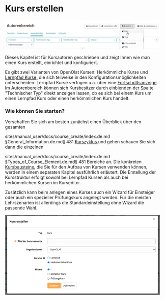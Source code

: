 # Kurs erstellen

![](assets/Kurs_erstellen_161.png)

  

Dieses Kapitel ist für Kursautoren geschrieben und zeigt Ihnen wie man einen
Kurs erstellt, einrichtet und konfiguriert.

Es gibt zwei Varianten von OpenOlat Kursen: Herkömmliche Kurse und [Lernpfad
Kurse,](Learning_path_course.de.md) die sich
teilweise in den Konfigurationsmöglichkeiten unterscheiden. Lernpfad Kurse
verfügen u.a. über eine
[Fortschrittsanzeige](Learning_path_course_-_Participant_view.de.md). Im
Autorenbereich können sich Kursbesitzer durch einblenden der Spalte
"Technischer Typ" direkt anzeigen lassen, ob es sich bei einem Kurs um einen
Lernpfad Kurs oder einen herkömmlichen Kurs handelt.

  

  

### Wie können Sie starten?

Verschaffen Sie sich am besten zunächst einen Überblick über den gesamten

sites/manual_user/docs/course_create/index.de.md §General_Information.de.md§ 481
[Kurszyklus ](General_Information.de.md)und gehen schauen Sie sich dann die einzelnen

sites/manual_user/docs/course_create/index.de.md §Types_of_Course_Element.de.md§ 481
Bereiche an.  Die konkreten [Kursbausteine](Kursbausteine.html), die Sie für
den Aufbau von Kursen verwenden können, werden in einem separaten Kapitel
ausführlich erläutert. Die Erstellung der Kursstruktur erfolgt sowohl bei
Lernpfad Kursen als auch bei herkömmlichen Kursen im Kurseditor.

Zusätzlich kann beim anlegen eines Kurses auch ein Wizard für Einsteiger oder
auch ein spezieller Prüfungskurs angelegt werden. Für die meisten
Lehrszenarien ist allerdings die Standardeinstellung ohne Wizard die passende
Wahl.

  

  

![](assets/image2021-12-23_16-2-24.png)

